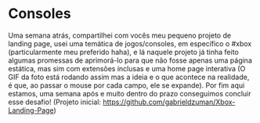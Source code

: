 # Consoles
Uma semana atrás, compartilhei com vocês meu pequeno projeto de landing page, usei uma temática de jogos/consoles, em específico o #xbox (particularmente meu preferido haha), e lá naquele projeto já tinha feito algumas promessas de aprimorá-lo para que não fosse apenas uma página estática, mas sim com extensões inclusas e uma home page interativa (O GIF da foto está rodando assim mas a ideia e o que acontece na realidade, é que, ao passar o mouse por cada campo, ele se expande). Por fim aqui estamos, uma semana após e muito dentro do prazo conseguimos concluir esse desafio! (Projeto inicial: https://github.com/gabrieldzuman/Xbox-Landing-Page)
